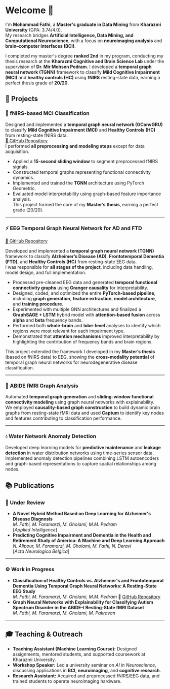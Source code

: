 # Welcome 👋
I'm **Mohammad Fathi**, a **Master's graduate in Data Mining** from **Kharazmi University** (GPA: 3.74/4.0).  
My research bridges **Artificial Intelligence, Data Mining, and Computational Neuroscience**, with a focus on **neuroimaging analysis** and **brain–computer interfaces (BCI)**.

I completed my master's degree **ranked 2nd** in my program, conducting my thesis research at the **Kharazmi Cognitive and Brain Science Lab** under the supervision of **Dr. Mir Mohsen Pedram**. I developed a **temporal graph neural network (TGNN)** framework to classify **Mild Cognitive Impairment (MCI)** and **healthy controls (HC)** using **fNIRS** resting-state data, earning a perfect thesis grade of **20/20**.

## 🔬 Projects

### 🧠 fNIRS-based MCI Classification
Designed and implemented a **temporal graph neural network (GConvGRU)** to classify **Mild Cognitive Impairment (MCI)** and **Healthy Controls (HC)** from resting-state fNIRS data.  
[🔗 GitHub Repository](https://github.com/phat-hee/mci_fnirs_tgnn)  
I performed **all preprocessing and modeling steps** except for data acquisition.  
- Applied a **15-second sliding window** to segment preprocessed fNIRS signals.  
- Constructed temporal graphs representing functional connectivity dynamics.  
- Implemented and trained the **TGNN** architecture using PyTorch Geometric.  
- Evaluated model interpretability using graph-based feature importance analysis.  
This project formed the core of my **Master’s thesis**, earning a perfect grade (20/20).

---

### ⚡ EEG Temporal Graph Neural Network for AD and FTD  
[🔗 GitHub Repository](https://github.com/phat-hee/eeg__temporalgraph_ad_ftd_hc)

Developed and implemented a **temporal graph neural network (TGNN)** framework to classify **Alzheimer’s Disease (AD)**, **Frontotemporal Dementia (FTD)**, and **Healthy Controls (HC)** from resting-state EEG data.  
I was responsible for **all stages of the project**, including data handling, model design, and full implementation.  

- Processed pre-cleaned EEG data and generated **temporal functional connectivity graphs** using **Granger causality** for interpretability.  
- Designed, coded, and optimized the entire **PyTorch-based pipeline**, including **graph generation**, **feature extraction**, **model architecture**, and **training procedure**.  
- Experimented with multiple GNN architectures and finalized a **GraphSAGE + LSTM** hybrid model with **attention-based fusion** across **alpha** and **beta** frequency bands.  
- Performed both **whole-brain** and **lobe-level** analyses to identify which regions were most relevant for each impairment type.  
- Demonstrated that **attention mechanisms** improved interpretability by highlighting the contribution of frequency bands and brain regions.  

This project extended the framework I developed in my **Master’s thesis** (based on fNIRS data) to EEG, showing the **cross-modality potential** of temporal graph neural networks for neurodegenerative disease classification.

---

### 🧩 ABIDE fMRI Graph Analysis
Automated **temporal graph generation** and **sliding-window functional connectivity modeling** using graph neural networks with explainability.  
We employed **causality-based graph construction** to build dynamic brain graphs from resting-state fMRI data and used **Captum** to identify key nodes and features contributing to classification performance.  

---

### 💧 Water Network Anomaly Detection
Developed deep learning models for **predictive maintenance** and **leakage detection** in water distribution networks using time-series sensor data.  
Implemented anomaly detection pipelines combining LSTM autoencoders and graph-based representations to capture spatial relationships among nodes.


## 📚 Publications
### 🧠 Under Review
- **A Novel Hybrid Method Based on Deep Learning for Alzheimer's Disease Diagnosis**  
  *M. Fathi, M. Faramarzi, M. Gholami, M.M. Pedram*  
  [_Applied Intelligence_]  
- **Predicting Cognitive Impairment and Dementia in the Health and Retirement Study of America: A Machine and Deep Learning Approach**  
  *N. Alipour, M. Faramarzi, M. Gholami, M. Fathi, N. Deravi*  
  [_Acta Neurologica Belgica_]

---

### ⚙️ Work in Progress
- **Classification of Healthy Controls vs. Alzheimer's and Frontotemporal Dementia Using Temporal Graph Neural Networks: A Resting-State EEG Study**  
  *M. Fathi, M. Faramarzi, M. Gholami, M.M. Pedram*
   🔗 [GitHub Repository](https://github.com/phat-hee/eeg__temporalgraph_ad_ftd_hc)
- **Graph Neural Networks with Explainability for Classifying Autism Spectrum Disorder in the ABIDE-I Resting-State fMRI Dataset**  
  *M. Fathi, M. Faramarzi, M. Gholami, M. Pakravan*

---

## 🎓 Teaching & Outreach
- **Teaching Assistant (Machine Learning Course):** Designed assignments, mentored students, and supported coursework at Kharazmi University.  
- **Workshop Speaker:** Led a university seminar on *AI in Neuroscience*, discussing applications in **BCI**, **neuroimaging**, and **cognitive research**.  
- **Research Assistant:** Acquired and preprocessed fNIRS/EEG data, and trained students to operate neuroimaging hardware.
